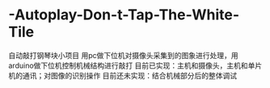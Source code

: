 # -Autoplay-Don-t-Tap-The-White-Tile

自动敲打钢琴块小项目
用pc做下位机对摄像头采集到的图象进行处理，用arduino做下位机控制机械结构进行敲打
目前已实现：主机和摄像头，主机和单片机的通讯；对图像的识别操作
目前还未实现：结合机械部分后的整体调试
